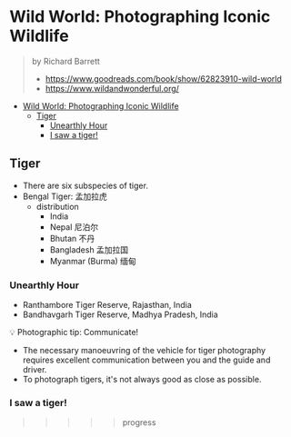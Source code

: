# Wild World: Photographing Iconic Wildlife

> by Richard Barrett
>
> - <https://www.goodreads.com/book/show/62823910-wild-world>
> - <https://www.wildandwonderful.org/>

- [Wild World: Photographing Iconic Wildlife](#wild-world-photographing-iconic-wildlife)
  - [Tiger](#tiger)
    - [Unearthly Hour](#unearthly-hour)
    - [I saw a tiger!](#i-saw-a-tiger)

## Tiger

- There are six subspecies of tiger.
- Bengal Tiger: 孟加拉虎
  - distribution
    - India
    - Nepal 尼泊尔
    - Bhutan 不丹
    - Bangladesh 孟加拉国
    - Myanmar (Burma) 缅甸

### Unearthly Hour

- Ranthambore Tiger Reserve, Rajasthan, India
- Bandhavgarh Tiger Reserve, Madhya Pradesh, India

💡 Photographic tip: Communicate!

- The necessary manoeuvring of the vehicle for tiger photography requires
  excellent communication between you and the guide and driver.
- To photograph tigers, it's not always good as close as possible.

### I saw a tiger!

>>>>> progress
